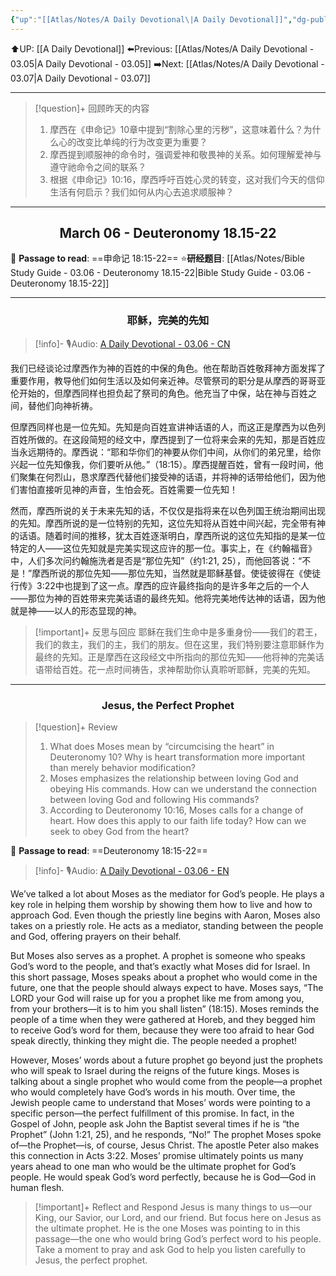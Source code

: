 ```yaml
---
{"up":"[[Atlas/Notes/A Daily Devotional\|A Daily Devotional]]","dg-publish":true,"permalink":"/atlas/notes/a-daily-devotional-03-06/","dgPassFrontmatter":true}
---
```


 ⬆️UP: [[A Daily Devotional]]
⬅️Previous: [[Atlas/Notes/A Daily Devotional - 03.05\|A Daily Devotional - 03.05]]
➡️Next: [[Atlas/Notes/A Daily Devotional - 03.07\|A Daily Devotional - 03.07]]

---

> [!question]+ 回顾昨天的内容
> 1. ⁠摩西在《申命记》10章中提到“割除心里的污秽”，这意味着什么？为什么心的改变比单纯的行为改变更为重要？
> 2. 摩西提到顺服神的命令时，强调爱神和敬畏神的关系。如何理解爱神与遵守祂命令之间的联系？
> 3. ⁠根据《申命记》10:16，摩西呼吁百姓心灵的转变，这对我们今天的信仰生活有何启示？我们如何从内心去追求顺服神？



---
## <center>March 06 - Deuteronomy 18.15-22</center>

📖 **Passage to read**: ==申命记 18:15-22==
⭐**研经题目**: [[Atlas/Notes/Bible Study Guide - 03.06 - Deuteronomy 18.15-22\|Bible Study Guide - 03.06 - Deuteronomy 18.15-22]]

---
### <center>耶稣，完美的先知</center>

> [!info]- 🎙️Audio: [A Daily Devotional - 03.06 - CN]()


我们已经谈论过摩西作为神的百姓的中保的角色。他在帮助百姓敬拜神方面发挥了重要作用，教导他们如何生活以及如何亲近神。尽管祭司的职分是从摩西的哥哥亚伦开始的，但摩西同样也担负起了祭司的角色。他充当了中保，站在神与百姓之间，替他们向神祈祷。

但摩西同样也是一位先知。先知是向百姓宣讲神话语的人，而这正是摩西为以色列百姓所做的。在这段简短的经文中，摩西提到了一位将来会来的先知，那是百姓应当永远期待的。摩西说：“耶和华你们的神要从你们中间，从你们的弟兄里，给你兴起一位先知像我，你们要听从他。”（18:15）。摩西提醒百姓，曾有一段时间，他们聚集在何烈山，恳求摩西代替他们接受神的话语，并将神的话带给他们，因为他们害怕直接听见神的声音，生怕会死。百姓需要一位先知！

然而，摩西所说的关于未来先知的话，不仅仅是指将来在以色列国王统治期间出现的先知。摩西所说的是一位特别的先知，这位先知将从百姓中间兴起，完全带有神的话语。随着时间的推移，犹太百姓逐渐明白，摩西所说的这位先知指的是某一位特定的人——这位先知就是完美实现这应许的那一位。事实上，在《约翰福音》中，人们多次问约翰施洗者是否是“那位先知”（约1:21, 25），而他回答说：“不是！”摩西所说的那位先知——那位先知，当然就是耶稣基督。使徒彼得在《使徒行传》3:22中也提到了这一点。摩西的应许最终指向的是许多年之后的一个人——那位为神的百姓带来完美话语的最终先知。他将完美地传达神的话语，因为他就是神——以人的形态显现的神。

> [!important]+ 反思与回应
耶稣在我们生命中是多重身份——我们的君王，我们的救主，我们的主，我们的朋友。但在这里，我们特别要注意耶稣作为最终的先知。正是摩西在这段经文中所指向的那位先知——他将神的完美话语带给百姓。花一点时间祷告，求神帮助你认真聆听耶稣，完美的先知。



---
### <center>Jesus, the Perfect Prophet</center>

> [!question]+ Review
> 1. What does Moses mean by “circumcising the heart” in Deuteronomy 10? Why is heart transformation more important than merely behavior modification?
> 2. ⁠Moses emphasizes the relationship between loving God and obeying His commands. How can we understand the connection between loving God and following His commands?
> 3. ⁠According to Deuteronomy 10:16, Moses calls for a change of heart. How does this apply to our faith life today? How can we seek to obey God from the heart?

📖 **Passage to read**: ==Deuteronomy 18:15-22==

> [!info]- 🎙️Audio: [A Daily Devotional - 03.06 - EN]()  



We’ve talked a lot about Moses as the mediator for God’s people. He plays a key role in helping them worship by showing them how to live and how to approach God. Even though the priestly line begins with Aaron, Moses also takes on a priestly role. He acts as a mediator, standing between the people and God, offering prayers on their behalf.

But Moses also serves as a prophet. A prophet is someone who speaks God’s word to the people, and that’s exactly what Moses did for Israel. In this short passage, Moses speaks about a prophet who would come in the future, one that the people should always expect to have. Moses says, “The LORD your God will raise up for you a prophet like me from among you, from your brothers—it is to him you shall listen” (18:15). Moses reminds the people of a time when they were gathered at Horeb, and they begged him to receive God’s word for them, because they were too afraid to hear God speak directly, thinking they might die. The people needed a prophet!

However, Moses’ words about a future prophet go beyond just the prophets who will speak to Israel during the reigns of the future kings. Moses is talking about a single prophet who would come from the people—a prophet who would completely have God’s words in his mouth. Over time, the Jewish people came to understand that Moses’ words were pointing to a specific person—the perfect fulfillment of this promise. In fact, in the Gospel of John, people ask John the Baptist several times if he is “the Prophet” (John 1:21, 25), and he responds, “No!” The prophet Moses spoke of—the Prophet—is, of course, Jesus Christ. The apostle Peter also makes this connection in Acts 3:22. Moses’ promise ultimately points us many years ahead to one man who would be the ultimate prophet for God’s people. He would speak God’s word perfectly, because he is God—God in human flesh.

> [!important]+ Reflect and Respond
Jesus is many things to us—our King, our Savior, our Lord, and our friend. But focus here on Jesus as the ultimate prophet. He is the one Moses was pointing to in this passage—the one who would bring God’s perfect word to his people. Take a moment to pray and ask God to help you listen carefully to Jesus, the perfect prophet.




























